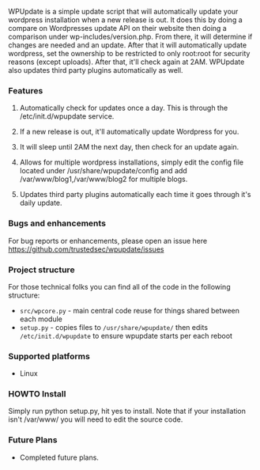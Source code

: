 WPUpdate is a simple update script that will automatically update your wordpress installation when a new release is out.  It does this by doing a compare on Wordpresses update API on their website then doing a comparison under wp-includes/version.php. From there, it will determine if changes are needed and an update. After that it will automatically update wordpress, set the ownership to be restricted to only root:root for security reasons (except uploads). After that, it'll check again at 2AM. WPUpdate also updates third party plugins automatically as well.

### Features

1. Automatically check for updates once a day. This is through the /etc/init.d/wpupdate service.

2. If a new release is out, it'll automatically update Wordpress for you.

3. It will sleep until 2AM the next day, then check for an update again.

4. Allows for multiple wordpress installations, simply edit the config file located under /usr/share/wpupdate/config and add /var/www/blog1,/var/www/blog2 for multiple blogs.

5. Updates third party plugins automatically each time it goes through it's daily update.

### Bugs and enhancements

For bug reports or enhancements, please open an issue here https://github.com/trustedsec/wpupdate/issues

### Project structure

For those technical folks you can find all of the code in the following structure:

- ```src/wpcore.py``` - main central code reuse for things shared between each module
- ```setup.py``` - copies files to ```/usr/share/wpupdate/``` then edits ```/etc/init.d/wpupdate``` to ensure wpupdate starts per each reboot

### Supported platforms

- Linux

### HOWTO Install

Simply run python setup.py, hit yes to install. Note that if your installation isn't /var/www/ you will need to edit the source code.

### Future Plans

- Completed future plans.
